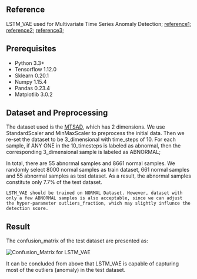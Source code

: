 ## Reference
LSTM_VAE used for Multivariate Time Series Anomaly Detection;
[reference1](https://www.researchgate.net/publication/304758073_LSTM-based_Encoder-Decoder_for_Multi-sensor_Anomaly_Detection);
[reference2](https://github.com/twairball/keras_lstm_vae);
[reference3](https://arxiv.org/pdf/1711.00614.pdf);

## Prerequisites
* Python 3.3+
* Tensorflow 1.12.0
* Sklearn 0.20.1
* Numpy 1.15.4
* Pandas 0.23.4
* Matplotlib 3.0.2

## Dataset and Preprocessing
The dataset used is the [MTSAD](https://github.com/jsonbruce/MTSAnomalyDetection), which has 2 dimensions.
We use StandardScaler and MinMaxScaler to preprocess the initial data. Then we re-set the dataset to be 3_dimensional with time_steps of 10. 
For each sample, if ANY ONE in the 10_timesteps is labeled as abnormal, then the corresponding 3_dimensional sample is labeled as ABNORMAL;

In total, there are 55 abnormal samples and 8661 normal samples. We randomly select 8000 normal samples as train dataset, 661 normal samples and 55 abnormal samples as test dataset. As a result, the abnormal samples constitute only 7.7% of the test dataset.

`LSTM_VAE should be trained on NORMAL Dataset. However, dataset with only a few ABNORMAL samples is also acceptable, since we can adjust the hyper-parameter outliers_fraction, which may slightly influnce the detection score.`

## Result
The confusion_matrix of the test dataset are presented as:

![Confusion_Matrix for LSTM_VAE](https://github.com/SchindlerLiang/VAE-for-Anomaly-Detection/blob/master/LSTM_VAE/LSTM_VAE.png)

It can be concluded from above that LSTM_VAE is capable of capturing most of the outliers (anomaly) in the test dataset.

